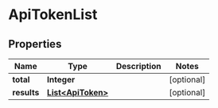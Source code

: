 

# ApiTokenList


## Properties

| Name | Type | Description | Notes |
|------------ | ------------- | ------------- | -------------|
|**total** | **Integer** |  |  [optional] |
|**results** | [**List&lt;ApiToken&gt;**](ApiToken.md) |  |  [optional] |



